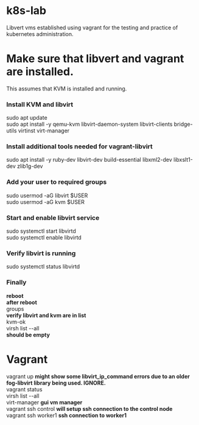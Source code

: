 # k8s-lab
Libvert vms established using vagrant for the testing and practice of kubernetes administration. 

# Make sure that libvert and vagrant are installed.
This assumes that KVM is installed and running.

### Install KVM and libvirt
sudo apt update  
sudo apt install -y qemu-kvm libvirt-daemon-system libvirt-clients bridge-utils virtinst virt-manager

### Install additional tools needed for vagrant-libvirt
sudo apt install -y ruby-dev libvirt-dev build-essential libxml2-dev libxslt1-dev zlib1g-dev

### Add your user to required groups
sudo usermod -aG libvirt $USER  
sudo usermod -aG kvm $USER

### Start and enable libvirt service
sudo systemctl start libvirtd  
sudo systemctl enable libvirtd

### Verify libvirt is running
sudo systemctl status libvirtd

### Finally
**reboot**  
**after reboot**  
groups  
**verify libvirt and kvm are in list**  
kvm-ok  
virsh list --all  
**should be empty**  


# Vagrant
vagrant up              **might show some libvirt_ip_command errors due to an older fog-libvirt library being used. IGNORE.**  
vagrant status  
virsh list --all  
virt-manager            **gui vm manager**  
vagrant ssh control     **will setup ssh connection to the control node**  
vagrant ssh worker1     **ssh connection to worker1**  
